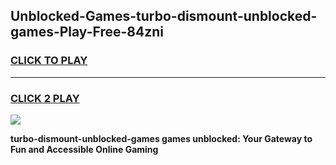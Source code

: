 
## Unblocked-Games-turbo-dismount-unblocked-games-Play-Free-84zni
<h3>
<a href="https://premium76.site?title=turbo-dismount-unblocked-games&ref=18A1">CLICK TO PLAY</a></h3>
<hr>

<h3>
<a href="https://premium76.site?title=turbo-dismount-unblocked-games&ref=18A1">CLICK 2 PLAY</a>
  
</h3>

<a href="https://premium76.site?title=turbo-dismount-unblocked-games&ref=18A1"><img src="https://clearcache.store/games.png"></a>


**turbo-dismount-unblocked-games games unblocked: Your Gateway to Fun and Accessible Online Gaming**
